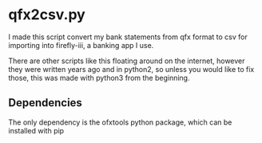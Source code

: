 # qfx2csv.py

I made this script convert my bank statements from qfx format to csv for
importing into firefly-iii, a banking app I use.

There are other scripts like this floating around on the internet, however they
were written years ago and in python2, so unless you would like to fix those,
this was made with python3 from the beginning.

## Dependencies
The only dependency is the ofxtools python package, which can be installed with pip

